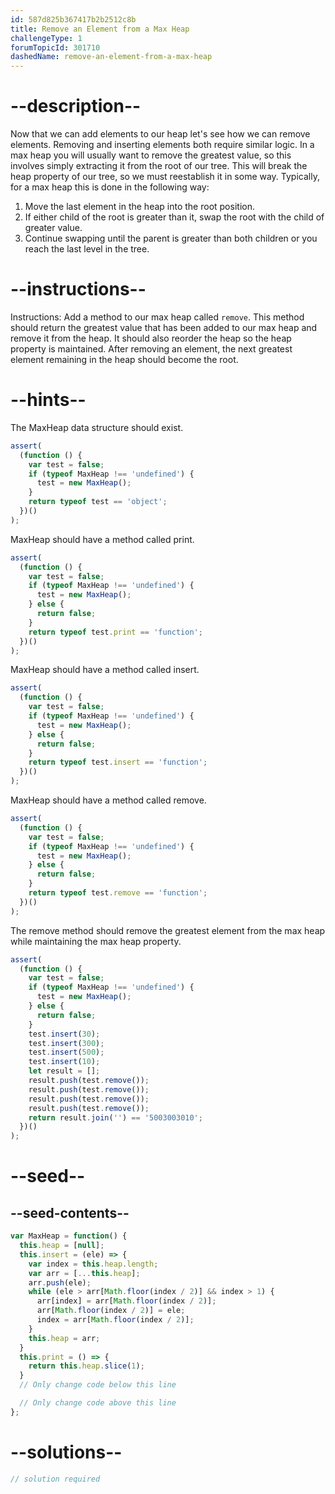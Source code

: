 ```yaml
---
id: 587d825b367417b2b2512c8b
title: Remove an Element from a Max Heap
challengeType: 1
forumTopicId: 301710
dashedName: remove-an-element-from-a-max-heap
---
```


# --description--

Now that we can add elements to our heap let's see how we can remove elements. Removing and inserting elements both require similar logic. In a max heap you will usually want to remove the greatest value, so this involves simply extracting it from the root of our tree. This will break the heap property of our tree, so we must reestablish it in some way. Typically, for a max heap this is done in the following way:

<ol>
  <li>Move the last element in the heap into the root position.</li>
  <li>If either child of the root is greater than it, swap the root with the child of greater value.</li>
  <li>Continue swapping until the parent is greater than both children or you reach the last level in the tree.</li>
</ol>

# --instructions--

Instructions: Add a method to our max heap called `remove`. This method should return the greatest value that has been added to our max heap and remove it from the heap. It should also reorder the heap so the heap property is maintained. After removing an element, the next greatest element remaining in the heap should become the root.

# --hints--

The MaxHeap data structure should exist.

```js
assert(
  (function () {
    var test = false;
    if (typeof MaxHeap !== 'undefined') {
      test = new MaxHeap();
    }
    return typeof test == 'object';
  })()
);
```

MaxHeap should have a method called print.

```js
assert(
  (function () {
    var test = false;
    if (typeof MaxHeap !== 'undefined') {
      test = new MaxHeap();
    } else {
      return false;
    }
    return typeof test.print == 'function';
  })()
);
```

MaxHeap should have a method called insert.

```js
assert(
  (function () {
    var test = false;
    if (typeof MaxHeap !== 'undefined') {
      test = new MaxHeap();
    } else {
      return false;
    }
    return typeof test.insert == 'function';
  })()
);
```

MaxHeap should have a method called remove.

```js
assert(
  (function () {
    var test = false;
    if (typeof MaxHeap !== 'undefined') {
      test = new MaxHeap();
    } else {
      return false;
    }
    return typeof test.remove == 'function';
  })()
);
```

The remove method should remove the greatest element from the max heap while maintaining the max heap property.

```js
assert(
  (function () {
    var test = false;
    if (typeof MaxHeap !== 'undefined') {
      test = new MaxHeap();
    } else {
      return false;
    }
    test.insert(30);
    test.insert(300);
    test.insert(500);
    test.insert(10);
    let result = [];
    result.push(test.remove());
    result.push(test.remove());
    result.push(test.remove());
    result.push(test.remove());
    return result.join('') == '5003003010';
  })()
);
```

# --seed--

## --seed-contents--

```js
var MaxHeap = function() {
  this.heap = [null];
  this.insert = (ele) => {
    var index = this.heap.length;
    var arr = [...this.heap];
    arr.push(ele);
    while (ele > arr[Math.floor(index / 2)] && index > 1) {
      arr[index] = arr[Math.floor(index / 2)];
      arr[Math.floor(index / 2)] = ele;
      index = arr[Math.floor(index / 2)];
    }
    this.heap = arr;
  }
  this.print = () => {
    return this.heap.slice(1);
  }
  // Only change code below this line

  // Only change code above this line
};
```

# --solutions--

```js
// solution required
```